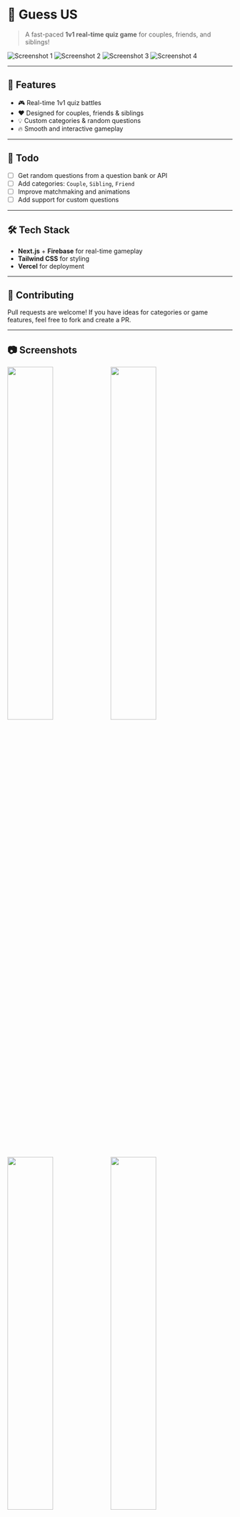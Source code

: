 # 🎯 Guess US

> A fast-paced **1v1 real-time quiz game** for couples, friends, and siblings!

![Screenshot 1](./1.png)
![Screenshot 2](./2.png)
![Screenshot 3](./3.png)
![Screenshot 4](./4.png)

---

## 🚀 Features

- 🎮 Real-time 1v1 quiz battles
- ❤️ Designed for couples, friends & siblings
- 💡 Custom categories & random questions
- 🔥 Smooth and interactive gameplay

---

## 📌 Todo

- [ ] Get random questions from a question bank or API
- [ ] Add categories: `Couple`, `Sibling`, `Friend`
- [ ] Improve matchmaking and animations
- [ ] Add support for custom questions

---

## 🛠️ Tech Stack

- **Next.js** + **Firebase** for real-time gameplay
- **Tailwind CSS** for styling
- **Vercel** for deployment

---

## 🤝 Contributing

Pull requests are welcome! If you have ideas for categories or game features, feel free to fork and create a PR.

---

## 📷 Screenshots

<p float="left">
  <img src="./1.png" width="45%" />
  <img src="./2.png" width="45%" />
</p>
<p float="left">
  <img src="./3.png" width="45%" />
  <img src="./4.png" width="45%" />
</p>

---

## 🧠 Inspiration

Built to help people bond, compete, and learn about each other — one question at a time.

---

